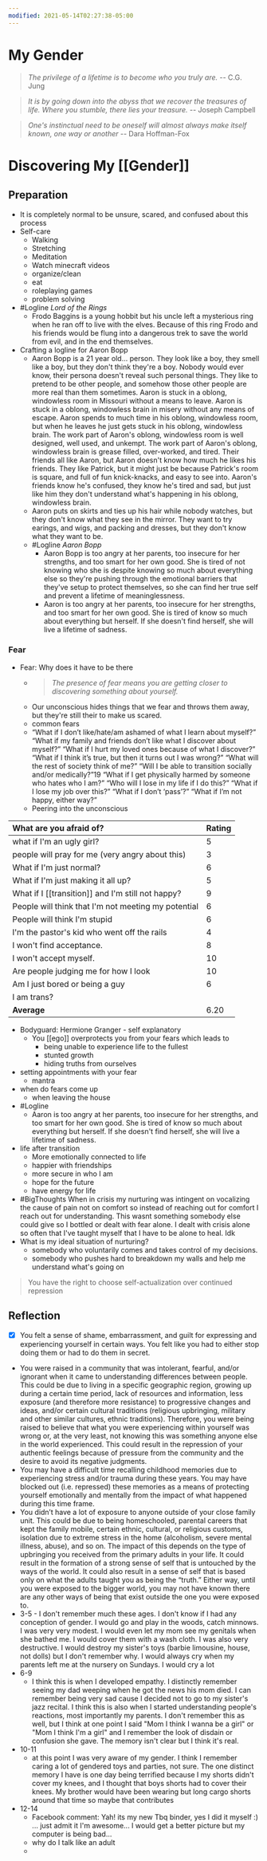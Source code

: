 ```yaml
---
modified: 2021-05-14T02:27:38-05:00
---
```


# My Gender

> _The privilege of a lifetime is to become who you truly are._
> -- C.G. Jung

> _It is by going down into the abyss that we recover the treasures of life. Where you stumble, there lies your treasure._
> -- Joseph Campbell

> _One's instinctual need to be oneself will almost always make itself known, one way or another_
> -- Dara Hoffman-Fox

# Discovering My [[Gender]]

## Preparation

- It is completely normal to be unsure, scared, and confused about this process
- Self-care
    - Walking
    - Stretching
    - Meditation
    - Watch minecraft videos
    - organize/clean
    - eat
    - roleplaying games
    - problem solving
- #Logline _Lord of the Rings_
    - Frodo Baggins is a young hobbit but his uncle left a mysterious ring when he ran off to live with the elves. Because of this ring Frodo and his friends would be flung into a dangerous trek to save the world from evil, and in the end themselves.
- Crafting a logline for Aaron Bopp
    - Aaron Bopp is a 21 year old... person. They look like a boy, they smell like a boy, but they don't think they're a boy. Nobody would ever know, their persona doesn't reveal such personal things. They like to pretend to be other people, and somehow those other people are more real than them sometimes. Aaron is stuck in a oblong, windowless room in Missouri without a means to leave. Aaron is stuck in a oblong, windowless brain in misery without any means of escape. Aaron spends to much time in his oblong, windowless room, but when he leaves he just gets stuck in his oblong, windowless brain. The work part of Aaron's oblong, windowless room is well designed, well used, and unkempt. The work part of Aaron's oblong, windowless brain is grease filled, over-worked, and tired. Their friends all like Aaron, but Aaron doesn't know how much he likes his friends. They like Patrick, but it might just be because Patrick's room is square, and full of fun knick-knacks, and easy to see into. Aaron's friends know he's confused, they know he's tired and sad, but just like him they don't understand what's happening in his oblong, windowless brain.
    - Aaron puts on skirts and ties up his hair while nobody watches, but they don't know what they see in the mirror. They want to try earings, and wigs, and packing and dresses, but they don't know what they want to be.
    - #Logline _Aaron Bopp_
        - Aaron Bopp is too angry at her parents, too insecure for her strengths, and too smart for her own good. She is tired of not knowing who she is despite knowing so much about everything else so they're pushing through the emotional barriers that they've setup to protect themselves, so she can find her true self and prevent a lifetime of meaninglessness.
        - Aaron is too angry at her parents, too insecure for her strengths, and too smart for her own good. She is tired of know so much about everything but herself. If she doesn't find herself, she will live a lifetime of sadness.
### Fear
- Fear: Why does it have to be there
    - > _The presence of fear means you are getting closer to discovering something about yourself._
    - Our unconscious hides things that we fear and throws them away, but they're still their to make us scared.
    -  common fears
    -   “What if I don’t like/hate/am ashamed of what I learn about myself?” “What if my family and friends don’t like what I discover about myself?” “What if I hurt my loved ones because of what I discover?” “What if I think it’s true, but then it turns out I was wrong?” “What will the rest of society think of me?” “Will I be able to transition socially and/or medically?”19 “What if I get physically harmed by someone who hates who I am?” “Who will I lose in my life if I do this?” “What if I lose my job over this?” “What if I don’t ‘pass’?” “What if I’m not happy, either way?”
    - Peering into the unconscious

| What are you afraid of?                             | Rating |
| :-------------------------------------------------- | ------ |
| what if I'm an ugly girl?                           | 5      |
| people will pray for me (very angry about this)     | 3      |
| What if I'm just normal?                            | 6      |
| What if I'm just making it all up?                  | 5      |
| What if I [[transition]] and I'm still not happy?   | 9      |
| People will think that I'm not meeting my potential | 6      |
| People will think I'm stupid                        | 6      |
| I'm the pastor's kid who went off the rails         | 4      |
| I won't find acceptance.                            | 8      |
| I won't accept myself.                              | 10     |
| Are people judging me for how I look | 10 |
| Am I just bored or being a guy | 6 |
| I am trans? | |
| **Average**                                         | 6.20   |

<!-- TBLFM: @>$2=mean(@I..@-1);%.2f -->

- Bodyguard: Hermione Granger - self explanatory
	- You [[ego]] overprotects you from your fears which leads to
		- being unable to experience life to the fullest
		- stunted growth
		- hiding truths from ourselves
- setting appointments with your fear
    - mantra 
- when do fears come up
    - when leaving the house
- #Logline 
    - Aaron is too angry at her parents, too insecure for her strengths, and too smart for her own good. She is tired of know so much about everything but herself. If she doesn't find herself, she will live a lifetime of sadness.
- life after transition
    - More emotionally connected to life
    - happier with friendships
    - more secure in who I am
    - hope for the future
    - have energy for life
- #BigThoughts When in crisis my nurturing was intingent on vocalizing the cause of pain not on comfort so instead of reaching out for comfort I reach out for understanding. This wasnt something somebody else could give so I bottled or dealt with fear alone. I dealt with crisis alone so often that I've taught myself that I have to be alone to heal. Idk
- What is my ideal situation of nurturing?
    - somebody who voluntarily comes and takes control of my decisions. 
    - somebody who pushes hard to breakdown  my walls and help me understand what's going on
 > You have the right to choose self-actualization over continued repression

## Reflection
- [x] You felt a sense of shame, embarrassment, and guilt for expressing and experiencing yourself in certain ways. You felt like you had to either stop doing them or had to do them in secret.
- You were raised in a community that was intolerant, fearful, and/or ignorant when it came to understanding differences between people. This could be due to living in a specific geographic region, growing up during a certain time period, lack of resources and information, less exposure (and therefore more resistance) to progressive changes and ideas, and/or certain cultural traditions (religious upbringing, military and other similar cultures, ethnic traditions). Therefore, you were being raised to believe that what you were experiencing within yourself was wrong or, at the very least, not knowing this was something anyone else in the world experienced. This could result in the repression of your authentic feelings because of pressure from the community and the desire to avoid its negative judgments.
-    You may have a difficult time recalling childhood memories due to experiencing stress and/or trauma during these years. You may have blocked out (i.e. repressed) these memories as a means of protecting yourself emotionally and mentally from the impact of what happened during this time frame.
-    You didn’t have a lot of exposure to anyone outside of your close family unit. This could be due to being homeschooled, parental careers that kept the family mobile, certain ethnic, cultural, or religious customs, isolation due to extreme stress in the home (alcoholism, severe mental illness, abuse), and so on. The impact of this depends on the type of upbringing you received from the primary adults in your life. It could result in the formation of a strong sense of self that is untouched by the ways of the world. It could also result in a sense of self that is based only on what the adults taught you as being the “truth.” Either way, until you were exposed to the bigger world, you may not have known there are any other ways of being that exist outside the one you were exposed to.
-    3-5
    - I don't remember much these ages. I don't know if I had any conception of gender. I would go and play in the woods, catch minnows. I was very very modest. I would even let my mom see my genitals when she bathed me. I would cover them with a wash cloth. I was also very destructive. I would destroy my sister's toys (barbie limousine, house, not dolls) but I don't remember why. I would always cry when my parents left me at the nursery on Sundays. I would cry a lot
- 6-9
    -  I think this is when I developed empathy. I distinctly remember seeing my dad weeping when he got the news his mom died. I can remember being very sad cause I decided not to go to my sister's jazz recital. I think this is also when I started understanding people's reactions, most importantly my parents. I don't remember this as well, but I think at one point I said "Mom I think I wanna be a girl" or "Mom I think I'm a girl" and I remember the look of disdain or confusion she gave. The memory isn't clear but I think it's real. 
- 10-11
    - at this point I was very aware of my gender. I think I remember caring a lot of gendered toys and parties, not sure. The one distinct memory I have is one day being terrified because I my shorts didn't cover my knees, and I thought that boys shorts had to cover their knees. My brother would have been wearing but long cargo shorts around that time so maybe that contributes
- 12-14
    - Facebook comment: Yah! its my new Tbq binder, yes I did it myself :) ... just admit it I'm awesome... I would get a better picture but my computer is being bad...
    - why do I talk like an adult
    -